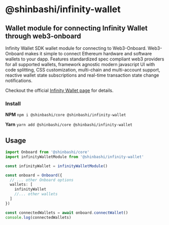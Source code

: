 # @shinbashi/infinity-wallet

## Wallet module for connecting Infinity Wallet through web3-onboard

Infinity Wallet SDK wallet module for connecting to Web3-Onboard. Web3-Onboard makes it simple to connect Ethereum hardware and software wallets to your dapp. Features standardized spec compliant web3 providers for all supported wallets, framework agnostic modern javascript UI with code splitting, CSS customization, multi-chain and multi-account support, reactive wallet state subscriptions and real-time transaction state change notifications.

Checkout the official [Infinity Wallet page](https://infinitywallet.io/) for details.

### Install

**NPM**
`npm i @shinbashi/core @shinbashi/infinity-wallet`

**Yarn**
`yarn add @shinbashi/core @shinbashi/infinity-wallet`

## Usage

```typescript
import Onboard from '@shinbashi/core'
import infinityWalletModule from '@shinbashi/infinity-wallet'

const infinityWallet = infinityWalletModule()

const onboard = Onboard({
  // ... other Onboard options
  wallets: [
    infinityWallet
    //... other wallets
  ]
})

const connectedWallets = await onboard.connectWallet()
console.log(connectedWallets)
```
